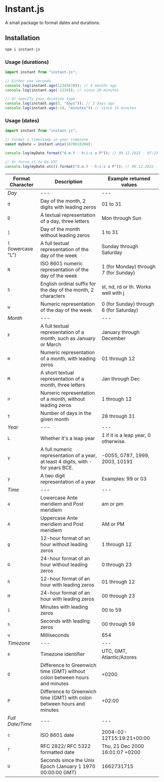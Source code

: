 # Instant.js

A small package to format dates and durations.

## Installation

```bash
npm i instant-js
```

### Usage (durations)

```javascript
import instant from "instant-js";

// Either use seconds
console.log(instant.ago(12345678)); // 4 months ago
console.log(instant.ago(-1234)); // since 20 minutes

// Or specify your duration type
console.log(instant.ago(3, "days")); // 3 days ago
console.log(instant.ago(-14, "minutes")) // since 14 minutes
```

### Usage (dates)

```javascript
import instant from "instant-js";

// Format a timestamp in your timezone
const myDate = instant.unix(1670610204);

console.log(myDate.format("d.m.Y - h:i:s a P")); // 09.12.2022 - 07:23:24 pm +01:00

// Or force it to be UTC
console.log(myDate.utc().format("d.m.Y - h:i:s a P")); // 09.12.2022 - 06:23:24 pm +00:00
```

|Format Character|Description|Example returned values|
|--|--|--|
|*Day*|---|---|
|`d`|Day of the month, 2 digits with leading zeros|01 to 31|
|`D`|A textual representation of a day, three letters|Mon through Sun|
|`j`|Day of the month without leading zeros|1 to 31|
|`l` (lowercase "L")|A full textual representation of the day of the week|Sunday through Saturday|
|`N`|ISO 8601 numeric representation of the day of the week|1 (for Monday) through 7 (for Sunday)|
|`S`|English ordinal suffix for the day of the month, 2 characters|st, nd, rd or th. Works well with j|
|`w`|Numeric representation of the day of the week|0 (for Sunday) through 6 (for Saturday)|
|*Month*|---|---|
|`F`|A full textual representation of a month, such as January or March|January through December|
|`m`|Numeric representation of a month, with leading zeros|01 through 12|
|`M`|A short textual representation of a month, three letters|Jan through Dec|
|`n`|Numeric representation of a month, without leading zeros|1 through 12|
|`t`|Number of days in the given month|28 through 31|
|*Year*|---|---|
|`L`|Whether it's a leap year|1 if it is a leap year, 0 otherwise.|
|`Y`|A full numeric representation of a year, at least 4 digits, with - for years BCE.|-0055, 0787, 1999, 2003, 10191|
|`y`|A two digit representation of a year|Examples: 99 or 03|
|*Time*|---|---|
|`a`|Lowercase Ante meridiem and Post meridiem|am or pm|
|`A`|Uppercase Ante meridiem and Post meridiem|AM or PM|
|`g`|12-hour format of an hour without leading zeros|1 through 12|
|`G`|24-hour format of an hour without leading zeros|0 through 23|
|`h`|12-hour format of an hour with leading zeros|01 through 12|
|`H`|24-hour format of an hour with leading zeros|00 through 23|
|`i`|Minutes with leading zeros|00 to 59|
|`s`|Seconds with leading zeros|00 through 59|
|`u`|Milliseconds|654|
|*Timezone*|---|---|
|`e`|Timezone identifier|UTC, GMT, Atlantic/Azores|
|`O`|Difference to Greenwich time (GMT) without colon between hours and minutes|+0200|
|`P`|Difference to Greenwich time (GMT) with colon between hours and minutes|+02:00|
|*Full Date/Time*|---|---|
|`c`|ISO 8601 date|2004-02-12T15:19:21+00:00|
|`r`|RFC 2822/ RFC 5322 formatted date|Thu, 21 Dec 2000 16:01:07 +0200|
|`U`|Seconds since the Unix Epoch (January 1 1970 00:00:00 GMT)|1662731715|
